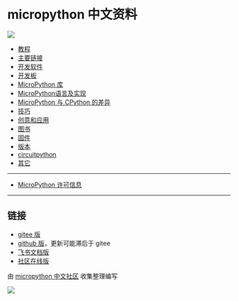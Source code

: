 # micropython 中文资料

![](cover.webp)

- [教程](教程/readme.md)
- [主要链接](主要链接/readme.md)
- [开发软件](开发软件/readme.md)
- [开发板](开发板/readme.md)
- [MicroPython 库](MicroPython库/readme.md)
- [MicroPython语言及实现](micropython语言及实现/readme.md)
- [MicroPython 与 CPython 的差异](micropython与cpython的差异/readme.md)
- [技巧](技巧/readme.md)
- [创意和应用](创意和应用/readme.md)
- [图书](图书/readme.md)
- [固件](固件/readme.md)
- [版本](版本/readme.md)
- [circuitpython](circuitpython/readme.md)
- [其它](其它)
---

- [MicroPython 许可信息](许可信息/readme.md)
---

## 链接
- [gitee 版](https://gitee.com/shaoziyang/micropython-chinese-resources)
- [github 版](https://github.com/shaoziyang/micropython-chinese-resources)，更新可能滞后于 gitee
- [飞书文档版](https://fewt527yl3.feishu.cn/wiki/wikcnthAXg2xVZvVtUZ7aR8n8Ob)
- [社区在线版](https://www.micropython.org.cn/wiki/micropython)

由 [micropython 中文社区](https://micropython.org.cn) 收集整理编写

![](mpycn.png)
